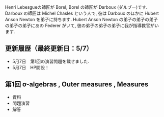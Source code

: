 
<meta name="robots" content="noindex,nofollow,noarchive" />

Henri Lebesgueの師匠が Borel, Borel の師匠が Darboux (ダルブー)です. Darboux の師匠は Michel Chasles という人で, 彼は Darboux のほかに Hubert Anson Newton を弟子に持ちます. Hubert Anson Newton の弟子の弟子の弟子の弟子の弟子にあの Federer がいて, 彼の弟子の弟子の弟子に我が指導教官がいます.
 
 
## 更新履歴（最終更新日：5/7）

- 5月7日　第1回の演習問題を載せました.
- 5月7日　HP開設！ 

## 第1回 σ-algebras , Outer measures , Measures

- 資料
- 問題演習
- 解答

